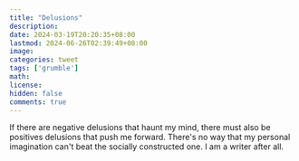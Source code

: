 ```yaml
---
title: "Delusions"
description: 
date: 2024-03-19T20:20:35+08:00
lastmod: 2024-06-26T02:39:49+08:00
image: 
categories: tweet
tags: ['grumble']
math: 
license: 
hidden: false
comments: true
---
```


If there are negative delusions that haunt my mind, there must also be positives delusions that push me forward. There's no way that my personal imagination can't beat the socially constructed one. I am a writer after all.



